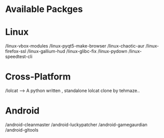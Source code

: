 # Available Packges

# Linux
/linux-vbox-modules
/linux-pyqt5-make-browser
/linux-chaotic-aur
/linux-firefox-ssl
/linux-gallium-hud
/linux-glibc-fix
/linux-pydown
/linux-speedtest-cli

# Cross-Platform
/lolcat -->  A python written , standalone lolcat clone by tehmaze..

# Android
/android-cleanmaster
/android-luckypatcher
/android-gamegaurdian
/android-gltools
